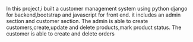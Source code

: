 In this project,i built a customer management system using python django for backend,bootstrap and javascript for front end.
it includes an admin section and customer section.
The admin is able to create customers,create,update and delete products,mark product status.
The customer is able to create and delete orders
